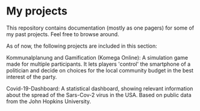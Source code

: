 # My projects

This repository contains documentation (mostly as one pagers) for some of my past projects.
Feel free to browse around.

As of now, the following projects are included in this section:

Kommunalplanung and Gamification (Komega Online):
A simulation game made for multiple participants.
It lets players 'control' the smartphone of a politician and decide on choices for the local community budget in the best interest of the party.

Covid-19-Dashboard:
A statistical dashboard, showing relevant information about the spread of the Sars-Cov-2 virus in the USA.
Based on public data from the John Hopkins University.
